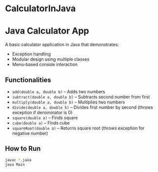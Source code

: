 # CalculatorInJava
# Java Calculator App

A basic calculator application in Java that demonstrates:

- Exception handling
- Modular design using multiple classes
- Menu-based console interaction

## Functionalities

- `add(double a, double b)` – Adds two numbers  
- `subtract(double a, double b)` – Subtracts second number from first  
- `multiply(double a, double b)` – Multiplies two numbers  
- `divide(double a, double b)` – Divides first number by second (throws exception if denominator is 0)  
- `square(double a)` – Finds square  
- `cube(double a)` – Finds cube  
- `squareRoot(double a)` – Returns square root (throws exception for negative number)

## How to Run

```bash
javac *.java
java Main
